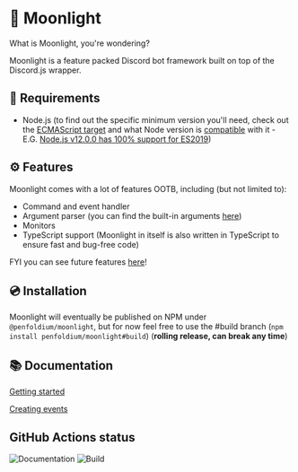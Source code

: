 # 🌙 Moonlight
What is Moonlight, you're wondering? 

Moonlight is a feature packed Discord bot framework built on top of the Discord.js wrapper.

## 📝 Requirements
- Node.js (to find out the specific minimum version you'll need, check out the [ECMAScript target](https://github.com/penfoldium/moonlight/blob/master/tsconfig.json#L3) and what Node version is [compatible](https://node.green) with it - E.G. [Node.js v12.0.0 has 100% support for ES2019](https://i.imgur.com/eMsT1SV.png))

## ⚙ Features
Moonlight comes with a lot of features OOTB, including (but not limited to):
- Command and event handler
- Argument parser (you can find the built-in arguments [here](https://github.com/penfoldium/moonlight/tree/master/src/lib/arguments))
- Monitors
- TypeScript support (Moonlight in itself is also written in TypeScript to ensure fast and bug-free code)

FYI you can see future features [here](https://github.com/penfoldium/moonlight/projects/1)!


## 💿 Installation

Moonlight will eventually be published on NPM under `@penfoldium/moonlight`, but for now feel free to use the #build branch (`npm install penfoldium/moonlight#build`) (**rolling release, can break any time**)

## 📚 Documentation 

[Getting started](https://penfoldium.github.io/moonlight/classes/_lib_client_.moonlightclient.html#getting-started-with-moonlight)

[Creating events](https://penfoldium.github.io/classes/_lib_structures_event_.event.html#creating-events)

## GitHub Actions status
![Documentation](https://github.com/penfoldium/moonlight/workflows/Documentation/badge.svg)
![Build](https://github.com/penfoldium/moonlight/workflows/Build/badge.svg) 